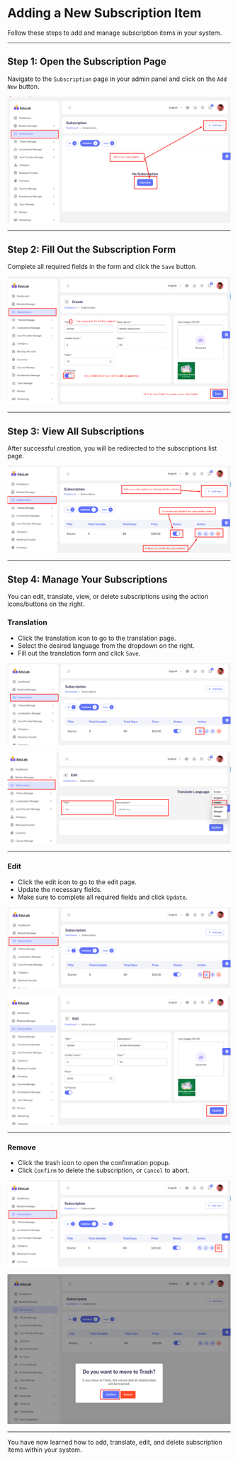# Adding a New Subscription Item

Follow these steps to add and manage subscription items in your system.

---

## Step 1: Open the Subscription Page

Navigate to the `Subscription` page in your admin panel and click on the `Add New` button.

![Add New Subscription](/assets/lms/images/module/subscription/add-subscription.png)

---

## Step 2: Fill Out the Subscription Form

Complete all required fields in the form and click the `Save` button.

![Subscription Form](/assets/lms/images/module/subscription/subscription-form.png)

---

## Step 3: View All Subscriptions

After successful creation, you will be redirected to the subscriptions list page.

![Subscriptions List](/assets/lms/images/module/subscription/subscription-list.png)

---

## Step 4: Manage Your Subscriptions

You can edit, translate, view, or delete subscriptions using the action icons/buttons on the right.

### Translation

- Click the translation icon to go to the translation page.
- Select the desired language from the dropdown on the right.
- Fill out the translation form and click `Save`.

![Subscription Translation](/assets/lms/images/module/subscription/translation.png)

![Translation Form](/assets/lms/images/module/subscription/translation-form.png)

---

### Edit

- Click the edit icon to go to the edit page.
- Update the necessary fields.
- Make sure to complete all required fields and click `Update`.

![Edit Subscription](/assets/lms/images/module/subscription/edit.png)

![Edit Form](/assets/lms/images/module/subscription/edit-form.png)

---

### Remove

- Click the trash icon to open the confirmation popup.
- Click `Confirm` to delete the subscription, or `Cancel` to abort.

![Delete Subscription](/assets/lms/images/module/subscription/trash.png)

![Delete Confirmation](/assets/lms/images/module/subscription/trash-confirm.png)

---

You have now learned how to add, translate, edit, and delete subscription items within your system.